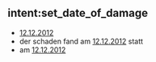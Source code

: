 ## intent:set_date_of_damage
- [12.12.2012](date_of_damage)
- der schaden fand am [12.12.2012](date_of_damage) statt
- am [12.12.2012](date_of_damage)
